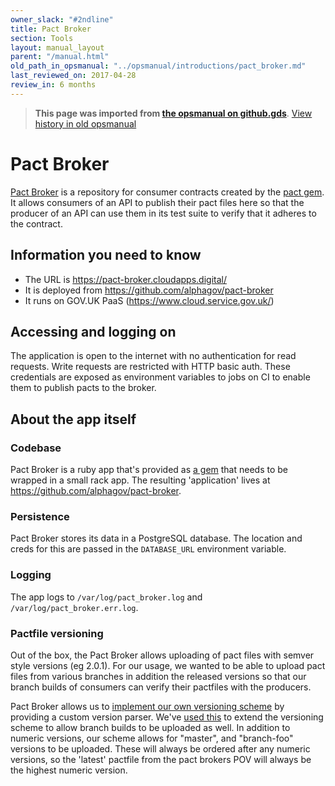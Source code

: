 ```yaml
---
owner_slack: "#2ndline"
title: Pact Broker
section: Tools
layout: manual_layout
parent: "/manual.html"
old_path_in_opsmanual: "../opsmanual/introductions/pact_broker.md"
last_reviewed_on: 2017-04-28
review_in: 6 months
---
```




> **This page was imported from [the opsmanual on github.gds](https://github.gds/gds/opsmanual)**.
[View history in old opsmanual](https://github.gds/gds/opsmanual/tree/master/introductions/pact_broker.md)


# Pact Broker

[Pact Broker](https://github.com/bethesque/pact_broker#readme) is a repository
for consumer contracts created by the [pact
gem](https://github.com/realestate-com-au/pact). It allows consumers of an
API to publish their pact files here so that the producer of an API can use
them in its test suite to verify that it adheres to the contract.

## Information you need to know

* The URL is <https://pact-broker.cloudapps.digital/>
* It is deployed from <https://github.com/alphagov/pact-broker>
* It runs on GOV.UK PaaS (<https://www.cloud.service.gov.uk/>)

## Accessing and logging on

The application is open to the internet with no authentication for read
requests. Write requests are restricted with HTTP basic auth. These credentials
are exposed as environment variables to jobs on CI to enable them to publish
pacts to the broker.

## About the app itself

### Codebase

Pact Broker is a ruby app that's provided as [a
gem](https://github.com/bethesque/pact_broker) that needs to be wrapped in a
small rack app. The resulting 'application' lives at
<https://github.com/alphagov/pact-broker>.

### Persistence

Pact Broker stores its data in a PostgreSQL database. The location and creds for
this are passed in the `DATABASE_URL` environment variable.

### Logging

The app logs to `/var/log/pact_broker.log` and `/var/log/pact_broker.err.log`.

### Pactfile versioning

Out of the box, the Pact Broker allows uploading of pact files with semver
style versions (eg 2.0.1). For our usage, we wanted to be able to upload pact
files from various branches in addition the released versions so that our
branch builds of consumers can verify their pactfiles with the producers.

Pact Broker allows us to [implement our own versioning
scheme](https://github.com/bethesque/pact_broker/wiki/Configuration#version-parser)
by providing a custom version parser.  We've [used
this](https://github.com/alphagov/pact-broker/blob/master/config.ru#L23-L50)
to extend the versioning scheme to allow branch builds to be uploaded as well.
In addition to numeric versions, our scheme allows for "master", and
"branch-foo" versions to be uploaded. These will always be ordered after any
numeric versions, so the 'latest' pactfile from the pact brokers POV will
always be the highest numeric version.
